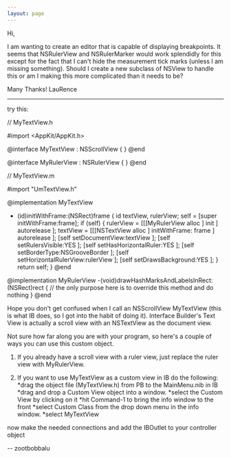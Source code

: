 ```yaml
---
layout: page
---
```




Hi,

I am wanting to create an editor that is capable of displaying breakpoints.  It seems that NSRulerView and NSRulerMarker would work splendidly for this except for the fact that I can't hide the measurement tick marks (unless I am missing something).  Should I create a new subclass of NSView to handle this or am I making this more complicated than it needs to be?

Many Thanks!
LauRence

----

try this:

    

// MyTextView.h

#import <AppKit/AppKit.h>

@interface MyTextView : NSScrollView {
}
@end

@interface MyRulerView : NSRulerView {
}
@end

// MyTextView.m

#import "UmTextView.h"

@implementation MyTextView

- (id)initWithFrame:(NSRect)frame {
    id textView, rulerView;
    self = [super initWithFrame:frame];
    if (self) {
        rulerView = [[[MyRulerView alloc ] init ] autorelease ];
        textView = [[[NSTextView alloc ] initWithFrame: frame ] autorelease ];
        [self setDocumentView:textView ];
        [self setRulersVisible:YES ];
        [self setHasHorizontalRuler:YES ];
        [self setBorderType:NSGrooveBorder ];
        [self setHorizontalRulerView:rulerView ];
        [self setDrawsBackground:YES ];
    }
    return self;
}
@end

@implementation MyRulerView 
-(void)drawHashMarksAndLabelsInRect:(NSRect)rect {
// the only purpose here is to override this method and do nothing
}
@end




Hope you don't get confused when I call an NSScrollView MyTextView (this is what IB does, so I got into the habit of doing it). Interface Builder's Text View is actually a scroll view with an NSTextView as the document view. 

Not sure how far along you are with your program, so here's a couple of ways you can use this custom object.

1. If you already have a scroll view with a ruler view, just replace the ruler view with MyRulerView. 

2. If you want to use MyTextView as a custom view in IB do the following:
 *drag the object file (MyTextView.h) from PB to the MainMenu.nib in IB
 *drag and drop a Custom View object into a window.
 *select the Custom View by clicking on it
 *hit Command-1 to bring the info window to the front
 *select Custom Class from the drop down menu in the info window.
 *select MyTextView
    
now make the needed connections and add the IBOutlet to your controller object

-- zootbobbalu
